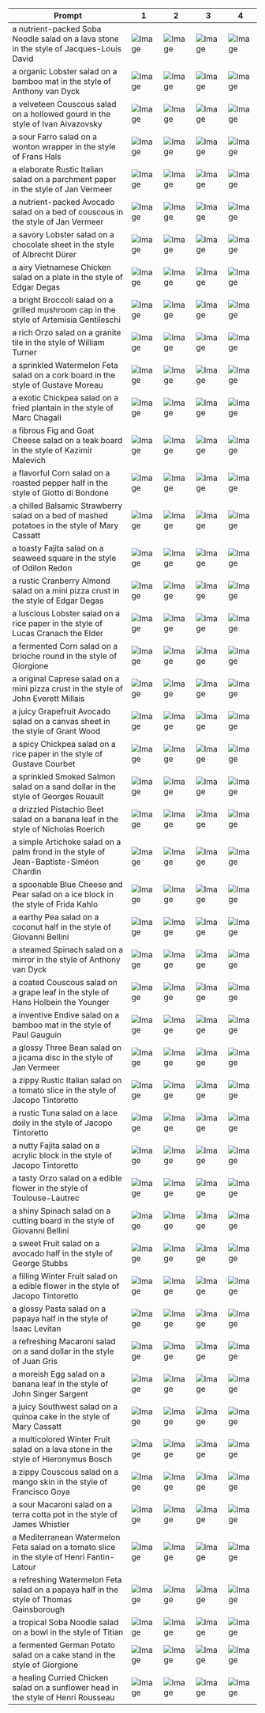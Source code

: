 | Prompt | 1 | 2 | 3 | 4 |
|-|-|-|-|-|
| a nutrient-packed Soba Noodle salad on a lava stone in the style of Jacques-Louis David | ![Image](https://salad-benchmark-public-assets.s3.us-east-2.amazonaws.com/sdxl/5727a5ec-6f93-4d04-8870-1e15cc80f077-0.jpg) | ![Image](https://salad-benchmark-public-assets.s3.us-east-2.amazonaws.com/sdxl/5727a5ec-6f93-4d04-8870-1e15cc80f077-1.jpg) | ![Image](https://salad-benchmark-public-assets.s3.us-east-2.amazonaws.com/sdxl/5727a5ec-6f93-4d04-8870-1e15cc80f077-2.jpg) | ![Image](https://salad-benchmark-public-assets.s3.us-east-2.amazonaws.com/sdxl/5727a5ec-6f93-4d04-8870-1e15cc80f077-3.jpg) |
| a organic Lobster salad on a bamboo mat in the style of Anthony van Dyck | ![Image](https://salad-benchmark-public-assets.s3.us-east-2.amazonaws.com/sdxl/55174f9c-9822-483d-9f33-64598d199f55-0.jpg) | ![Image](https://salad-benchmark-public-assets.s3.us-east-2.amazonaws.com/sdxl/55174f9c-9822-483d-9f33-64598d199f55-1.jpg) | ![Image](https://salad-benchmark-public-assets.s3.us-east-2.amazonaws.com/sdxl/55174f9c-9822-483d-9f33-64598d199f55-2.jpg) | ![Image](https://salad-benchmark-public-assets.s3.us-east-2.amazonaws.com/sdxl/55174f9c-9822-483d-9f33-64598d199f55-3.jpg) |
| a velveteen Couscous salad on a hollowed gourd in the style of Ivan Aivazovsky | ![Image](https://salad-benchmark-public-assets.s3.us-east-2.amazonaws.com/sdxl/0c255cd7-f2bb-49c1-abae-acf06d025d72-0.jpg) | ![Image](https://salad-benchmark-public-assets.s3.us-east-2.amazonaws.com/sdxl/0c255cd7-f2bb-49c1-abae-acf06d025d72-1.jpg) | ![Image](https://salad-benchmark-public-assets.s3.us-east-2.amazonaws.com/sdxl/0c255cd7-f2bb-49c1-abae-acf06d025d72-2.jpg) | ![Image](https://salad-benchmark-public-assets.s3.us-east-2.amazonaws.com/sdxl/0c255cd7-f2bb-49c1-abae-acf06d025d72-3.jpg) |
| a sour Farro salad on a wonton wrapper in the style of Frans Hals | ![Image](https://salad-benchmark-public-assets.s3.us-east-2.amazonaws.com/sdxl/c9ca84e6-6d79-4208-9d3f-69757987d5fc-0.jpg) | ![Image](https://salad-benchmark-public-assets.s3.us-east-2.amazonaws.com/sdxl/c9ca84e6-6d79-4208-9d3f-69757987d5fc-1.jpg) | ![Image](https://salad-benchmark-public-assets.s3.us-east-2.amazonaws.com/sdxl/c9ca84e6-6d79-4208-9d3f-69757987d5fc-2.jpg) | ![Image](https://salad-benchmark-public-assets.s3.us-east-2.amazonaws.com/sdxl/c9ca84e6-6d79-4208-9d3f-69757987d5fc-3.jpg) |
| a elaborate Rustic Italian salad on a parchment paper in the style of Jan Vermeer | ![Image](https://salad-benchmark-public-assets.s3.us-east-2.amazonaws.com/sdxl/bbf1e3d4-3819-4e64-b1c6-34dc13bc8179-0.jpg) | ![Image](https://salad-benchmark-public-assets.s3.us-east-2.amazonaws.com/sdxl/bbf1e3d4-3819-4e64-b1c6-34dc13bc8179-1.jpg) | ![Image](https://salad-benchmark-public-assets.s3.us-east-2.amazonaws.com/sdxl/bbf1e3d4-3819-4e64-b1c6-34dc13bc8179-2.jpg) | ![Image](https://salad-benchmark-public-assets.s3.us-east-2.amazonaws.com/sdxl/bbf1e3d4-3819-4e64-b1c6-34dc13bc8179-3.jpg) |
| a nutrient-packed Avocado salad on a bed of couscous in the style of Jan Vermeer | ![Image](https://salad-benchmark-public-assets.s3.us-east-2.amazonaws.com/sdxl/90a7a3de-a3f2-46b0-b5e8-ae96b94e3b43-0.jpg) | ![Image](https://salad-benchmark-public-assets.s3.us-east-2.amazonaws.com/sdxl/90a7a3de-a3f2-46b0-b5e8-ae96b94e3b43-1.jpg) | ![Image](https://salad-benchmark-public-assets.s3.us-east-2.amazonaws.com/sdxl/90a7a3de-a3f2-46b0-b5e8-ae96b94e3b43-2.jpg) | ![Image](https://salad-benchmark-public-assets.s3.us-east-2.amazonaws.com/sdxl/90a7a3de-a3f2-46b0-b5e8-ae96b94e3b43-3.jpg) |
| a savory Lobster salad on a chocolate sheet in the style of Albrecht Dürer | ![Image](https://salad-benchmark-public-assets.s3.us-east-2.amazonaws.com/sdxl/951d6572-888d-4d7a-8a0b-5e02c5197cd6-0.jpg) | ![Image](https://salad-benchmark-public-assets.s3.us-east-2.amazonaws.com/sdxl/951d6572-888d-4d7a-8a0b-5e02c5197cd6-1.jpg) | ![Image](https://salad-benchmark-public-assets.s3.us-east-2.amazonaws.com/sdxl/951d6572-888d-4d7a-8a0b-5e02c5197cd6-2.jpg) | ![Image](https://salad-benchmark-public-assets.s3.us-east-2.amazonaws.com/sdxl/951d6572-888d-4d7a-8a0b-5e02c5197cd6-3.jpg) |
| a airy Vietnamese Chicken salad on a plate in the style of Edgar Degas | ![Image](https://salad-benchmark-public-assets.s3.us-east-2.amazonaws.com/sdxl/5e231c7a-9c1a-438d-80ee-bdbe731972c8-0.jpg) | ![Image](https://salad-benchmark-public-assets.s3.us-east-2.amazonaws.com/sdxl/5e231c7a-9c1a-438d-80ee-bdbe731972c8-1.jpg) | ![Image](https://salad-benchmark-public-assets.s3.us-east-2.amazonaws.com/sdxl/5e231c7a-9c1a-438d-80ee-bdbe731972c8-2.jpg) | ![Image](https://salad-benchmark-public-assets.s3.us-east-2.amazonaws.com/sdxl/5e231c7a-9c1a-438d-80ee-bdbe731972c8-3.jpg) |
| a bright Broccoli salad on a grilled mushroom cap in the style of Artemisia Gentileschi | ![Image](https://salad-benchmark-public-assets.s3.us-east-2.amazonaws.com/sdxl/99adc9c5-be63-4231-a24e-e56c4388d3c3-0.jpg) | ![Image](https://salad-benchmark-public-assets.s3.us-east-2.amazonaws.com/sdxl/99adc9c5-be63-4231-a24e-e56c4388d3c3-1.jpg) | ![Image](https://salad-benchmark-public-assets.s3.us-east-2.amazonaws.com/sdxl/99adc9c5-be63-4231-a24e-e56c4388d3c3-2.jpg) | ![Image](https://salad-benchmark-public-assets.s3.us-east-2.amazonaws.com/sdxl/99adc9c5-be63-4231-a24e-e56c4388d3c3-3.jpg) |
| a rich Orzo salad on a granite tile in the style of William Turner | ![Image](https://salad-benchmark-public-assets.s3.us-east-2.amazonaws.com/sdxl/2c0ee9b2-a475-4f75-91c7-f69875a51a8c-0.jpg) | ![Image](https://salad-benchmark-public-assets.s3.us-east-2.amazonaws.com/sdxl/2c0ee9b2-a475-4f75-91c7-f69875a51a8c-1.jpg) | ![Image](https://salad-benchmark-public-assets.s3.us-east-2.amazonaws.com/sdxl/2c0ee9b2-a475-4f75-91c7-f69875a51a8c-2.jpg) | ![Image](https://salad-benchmark-public-assets.s3.us-east-2.amazonaws.com/sdxl/2c0ee9b2-a475-4f75-91c7-f69875a51a8c-3.jpg) |
| a sprinkled Watermelon Feta salad on a cork board in the style of Gustave Moreau | ![Image](https://salad-benchmark-public-assets.s3.us-east-2.amazonaws.com/sdxl/df9016b9-a54d-4732-a66d-d7c70c57904f-0.jpg) | ![Image](https://salad-benchmark-public-assets.s3.us-east-2.amazonaws.com/sdxl/df9016b9-a54d-4732-a66d-d7c70c57904f-1.jpg) | ![Image](https://salad-benchmark-public-assets.s3.us-east-2.amazonaws.com/sdxl/df9016b9-a54d-4732-a66d-d7c70c57904f-2.jpg) | ![Image](https://salad-benchmark-public-assets.s3.us-east-2.amazonaws.com/sdxl/df9016b9-a54d-4732-a66d-d7c70c57904f-3.jpg) |
| a exotic Chickpea salad on a fried plantain in the style of Marc Chagall | ![Image](https://salad-benchmark-public-assets.s3.us-east-2.amazonaws.com/sdxl/5c50888e-7a67-4eab-b10a-d8755c93810d-0.jpg) | ![Image](https://salad-benchmark-public-assets.s3.us-east-2.amazonaws.com/sdxl/5c50888e-7a67-4eab-b10a-d8755c93810d-1.jpg) | ![Image](https://salad-benchmark-public-assets.s3.us-east-2.amazonaws.com/sdxl/5c50888e-7a67-4eab-b10a-d8755c93810d-2.jpg) | ![Image](https://salad-benchmark-public-assets.s3.us-east-2.amazonaws.com/sdxl/5c50888e-7a67-4eab-b10a-d8755c93810d-3.jpg) |
| a fibrous Fig and Goat Cheese salad on a teak board in the style of Kazimir Malevich | ![Image](https://salad-benchmark-public-assets.s3.us-east-2.amazonaws.com/sdxl/3e07fb3d-b37d-4e49-a75f-98898a460e04-0.jpg) | ![Image](https://salad-benchmark-public-assets.s3.us-east-2.amazonaws.com/sdxl/3e07fb3d-b37d-4e49-a75f-98898a460e04-1.jpg) | ![Image](https://salad-benchmark-public-assets.s3.us-east-2.amazonaws.com/sdxl/3e07fb3d-b37d-4e49-a75f-98898a460e04-2.jpg) | ![Image](https://salad-benchmark-public-assets.s3.us-east-2.amazonaws.com/sdxl/3e07fb3d-b37d-4e49-a75f-98898a460e04-3.jpg) |
| a flavorful Corn salad on a roasted pepper half in the style of Giotto di Bondone | ![Image](https://salad-benchmark-public-assets.s3.us-east-2.amazonaws.com/sdxl/b1d5e3d6-8118-434c-8847-4e22fd7f56f3-0.jpg) | ![Image](https://salad-benchmark-public-assets.s3.us-east-2.amazonaws.com/sdxl/b1d5e3d6-8118-434c-8847-4e22fd7f56f3-1.jpg) | ![Image](https://salad-benchmark-public-assets.s3.us-east-2.amazonaws.com/sdxl/b1d5e3d6-8118-434c-8847-4e22fd7f56f3-2.jpg) | ![Image](https://salad-benchmark-public-assets.s3.us-east-2.amazonaws.com/sdxl/b1d5e3d6-8118-434c-8847-4e22fd7f56f3-3.jpg) |
| a chilled Balsamic Strawberry salad on a bed of mashed potatoes in the style of Mary Cassatt | ![Image](https://salad-benchmark-public-assets.s3.us-east-2.amazonaws.com/sdxl/f4b65695-ffc3-4b49-8977-f6358f92950a-0.jpg) | ![Image](https://salad-benchmark-public-assets.s3.us-east-2.amazonaws.com/sdxl/f4b65695-ffc3-4b49-8977-f6358f92950a-1.jpg) | ![Image](https://salad-benchmark-public-assets.s3.us-east-2.amazonaws.com/sdxl/f4b65695-ffc3-4b49-8977-f6358f92950a-2.jpg) | ![Image](https://salad-benchmark-public-assets.s3.us-east-2.amazonaws.com/sdxl/f4b65695-ffc3-4b49-8977-f6358f92950a-3.jpg) |
| a toasty Fajita salad on a seaweed square in the style of Odilon Redon | ![Image](https://salad-benchmark-public-assets.s3.us-east-2.amazonaws.com/sdxl/23d34f97-9338-4fc8-b130-8498d1c2999b-0.jpg) | ![Image](https://salad-benchmark-public-assets.s3.us-east-2.amazonaws.com/sdxl/23d34f97-9338-4fc8-b130-8498d1c2999b-1.jpg) | ![Image](https://salad-benchmark-public-assets.s3.us-east-2.amazonaws.com/sdxl/23d34f97-9338-4fc8-b130-8498d1c2999b-2.jpg) | ![Image](https://salad-benchmark-public-assets.s3.us-east-2.amazonaws.com/sdxl/23d34f97-9338-4fc8-b130-8498d1c2999b-3.jpg) |
| a rustic Cranberry Almond salad on a mini pizza crust in the style of Edgar Degas | ![Image](https://salad-benchmark-public-assets.s3.us-east-2.amazonaws.com/sdxl/31117ef3-749c-4a89-bbc6-5fd304b827c4-0.jpg) | ![Image](https://salad-benchmark-public-assets.s3.us-east-2.amazonaws.com/sdxl/31117ef3-749c-4a89-bbc6-5fd304b827c4-1.jpg) | ![Image](https://salad-benchmark-public-assets.s3.us-east-2.amazonaws.com/sdxl/31117ef3-749c-4a89-bbc6-5fd304b827c4-2.jpg) | ![Image](https://salad-benchmark-public-assets.s3.us-east-2.amazonaws.com/sdxl/31117ef3-749c-4a89-bbc6-5fd304b827c4-3.jpg) |
| a luscious Lobster salad on a rice paper in the style of Lucas Cranach the Elder | ![Image](https://salad-benchmark-public-assets.s3.us-east-2.amazonaws.com/sdxl/5aeab746-fad2-45e7-b657-fc0866ace799-0.jpg) | ![Image](https://salad-benchmark-public-assets.s3.us-east-2.amazonaws.com/sdxl/5aeab746-fad2-45e7-b657-fc0866ace799-1.jpg) | ![Image](https://salad-benchmark-public-assets.s3.us-east-2.amazonaws.com/sdxl/5aeab746-fad2-45e7-b657-fc0866ace799-2.jpg) | ![Image](https://salad-benchmark-public-assets.s3.us-east-2.amazonaws.com/sdxl/5aeab746-fad2-45e7-b657-fc0866ace799-3.jpg) |
| a fermented Corn salad on a brioche round in the style of Giorgione | ![Image](https://salad-benchmark-public-assets.s3.us-east-2.amazonaws.com/sdxl/92693e1e-95db-41b2-bc3e-f949371f2192-0.jpg) | ![Image](https://salad-benchmark-public-assets.s3.us-east-2.amazonaws.com/sdxl/92693e1e-95db-41b2-bc3e-f949371f2192-1.jpg) | ![Image](https://salad-benchmark-public-assets.s3.us-east-2.amazonaws.com/sdxl/92693e1e-95db-41b2-bc3e-f949371f2192-2.jpg) | ![Image](https://salad-benchmark-public-assets.s3.us-east-2.amazonaws.com/sdxl/92693e1e-95db-41b2-bc3e-f949371f2192-3.jpg) |
| a original Caprese salad on a mini pizza crust in the style of John Everett Millais | ![Image](https://salad-benchmark-public-assets.s3.us-east-2.amazonaws.com/sdxl/170e755c-6095-4c82-8f31-95f4bb2bb887-0.jpg) | ![Image](https://salad-benchmark-public-assets.s3.us-east-2.amazonaws.com/sdxl/170e755c-6095-4c82-8f31-95f4bb2bb887-1.jpg) | ![Image](https://salad-benchmark-public-assets.s3.us-east-2.amazonaws.com/sdxl/170e755c-6095-4c82-8f31-95f4bb2bb887-2.jpg) | ![Image](https://salad-benchmark-public-assets.s3.us-east-2.amazonaws.com/sdxl/170e755c-6095-4c82-8f31-95f4bb2bb887-3.jpg) |
| a juicy Grapefruit Avocado salad on a canvas sheet in the style of Grant Wood | ![Image](https://salad-benchmark-public-assets.s3.us-east-2.amazonaws.com/sdxl/1f3de943-4921-408e-8448-160121d2acea-0.jpg) | ![Image](https://salad-benchmark-public-assets.s3.us-east-2.amazonaws.com/sdxl/1f3de943-4921-408e-8448-160121d2acea-1.jpg) | ![Image](https://salad-benchmark-public-assets.s3.us-east-2.amazonaws.com/sdxl/1f3de943-4921-408e-8448-160121d2acea-2.jpg) | ![Image](https://salad-benchmark-public-assets.s3.us-east-2.amazonaws.com/sdxl/1f3de943-4921-408e-8448-160121d2acea-3.jpg) |
| a spicy Chickpea salad on a rice paper in the style of Gustave Courbet | ![Image](https://salad-benchmark-public-assets.s3.us-east-2.amazonaws.com/sdxl/ae832b75-437c-4560-9585-1852819680ee-0.jpg) | ![Image](https://salad-benchmark-public-assets.s3.us-east-2.amazonaws.com/sdxl/ae832b75-437c-4560-9585-1852819680ee-1.jpg) | ![Image](https://salad-benchmark-public-assets.s3.us-east-2.amazonaws.com/sdxl/ae832b75-437c-4560-9585-1852819680ee-2.jpg) | ![Image](https://salad-benchmark-public-assets.s3.us-east-2.amazonaws.com/sdxl/ae832b75-437c-4560-9585-1852819680ee-3.jpg) |
| a sprinkled Smoked Salmon salad on a sand dollar in the style of Georges Rouault | ![Image](https://salad-benchmark-public-assets.s3.us-east-2.amazonaws.com/sdxl/db20834d-9f93-4469-b0a3-a6cfd87784fd-0.jpg) | ![Image](https://salad-benchmark-public-assets.s3.us-east-2.amazonaws.com/sdxl/db20834d-9f93-4469-b0a3-a6cfd87784fd-1.jpg) | ![Image](https://salad-benchmark-public-assets.s3.us-east-2.amazonaws.com/sdxl/db20834d-9f93-4469-b0a3-a6cfd87784fd-2.jpg) | ![Image](https://salad-benchmark-public-assets.s3.us-east-2.amazonaws.com/sdxl/db20834d-9f93-4469-b0a3-a6cfd87784fd-3.jpg) |
| a drizzled Pistachio Beet salad on a banana leaf in the style of Nicholas Roerich | ![Image](https://salad-benchmark-public-assets.s3.us-east-2.amazonaws.com/sdxl/4cd019a6-041c-4fd1-a0ae-5ea9a0f64913-0.jpg) | ![Image](https://salad-benchmark-public-assets.s3.us-east-2.amazonaws.com/sdxl/4cd019a6-041c-4fd1-a0ae-5ea9a0f64913-1.jpg) | ![Image](https://salad-benchmark-public-assets.s3.us-east-2.amazonaws.com/sdxl/4cd019a6-041c-4fd1-a0ae-5ea9a0f64913-2.jpg) | ![Image](https://salad-benchmark-public-assets.s3.us-east-2.amazonaws.com/sdxl/4cd019a6-041c-4fd1-a0ae-5ea9a0f64913-3.jpg) |
| a simple Artichoke salad on a palm frond in the style of Jean-Baptiste-Siméon Chardin | ![Image](https://salad-benchmark-public-assets.s3.us-east-2.amazonaws.com/sdxl/a1a371d6-12be-49dc-be04-65a98a306087-0.jpg) | ![Image](https://salad-benchmark-public-assets.s3.us-east-2.amazonaws.com/sdxl/a1a371d6-12be-49dc-be04-65a98a306087-1.jpg) | ![Image](https://salad-benchmark-public-assets.s3.us-east-2.amazonaws.com/sdxl/a1a371d6-12be-49dc-be04-65a98a306087-2.jpg) | ![Image](https://salad-benchmark-public-assets.s3.us-east-2.amazonaws.com/sdxl/a1a371d6-12be-49dc-be04-65a98a306087-3.jpg) |
| a spoonable Blue Cheese and Pear salad on a ice block in the style of Frida Kahlo | ![Image](https://salad-benchmark-public-assets.s3.us-east-2.amazonaws.com/sdxl/ffdbfcc4-95e9-4f00-89e9-0074c04062cd-0.jpg) | ![Image](https://salad-benchmark-public-assets.s3.us-east-2.amazonaws.com/sdxl/ffdbfcc4-95e9-4f00-89e9-0074c04062cd-1.jpg) | ![Image](https://salad-benchmark-public-assets.s3.us-east-2.amazonaws.com/sdxl/ffdbfcc4-95e9-4f00-89e9-0074c04062cd-2.jpg) | ![Image](https://salad-benchmark-public-assets.s3.us-east-2.amazonaws.com/sdxl/ffdbfcc4-95e9-4f00-89e9-0074c04062cd-3.jpg) |
| a earthy Pea salad on a coconut half in the style of Giovanni Bellini | ![Image](https://salad-benchmark-public-assets.s3.us-east-2.amazonaws.com/sdxl/9042f752-3828-463a-bd72-c00fde0aea2a-0.jpg) | ![Image](https://salad-benchmark-public-assets.s3.us-east-2.amazonaws.com/sdxl/9042f752-3828-463a-bd72-c00fde0aea2a-1.jpg) | ![Image](https://salad-benchmark-public-assets.s3.us-east-2.amazonaws.com/sdxl/9042f752-3828-463a-bd72-c00fde0aea2a-2.jpg) | ![Image](https://salad-benchmark-public-assets.s3.us-east-2.amazonaws.com/sdxl/9042f752-3828-463a-bd72-c00fde0aea2a-3.jpg) |
| a steamed Spinach salad on a mirror in the style of Anthony van Dyck | ![Image](https://salad-benchmark-public-assets.s3.us-east-2.amazonaws.com/sdxl/0b6ceb8f-8006-4aeb-a83c-e90781c5352b-0.jpg) | ![Image](https://salad-benchmark-public-assets.s3.us-east-2.amazonaws.com/sdxl/0b6ceb8f-8006-4aeb-a83c-e90781c5352b-1.jpg) | ![Image](https://salad-benchmark-public-assets.s3.us-east-2.amazonaws.com/sdxl/0b6ceb8f-8006-4aeb-a83c-e90781c5352b-2.jpg) | ![Image](https://salad-benchmark-public-assets.s3.us-east-2.amazonaws.com/sdxl/0b6ceb8f-8006-4aeb-a83c-e90781c5352b-3.jpg) |
| a coated Couscous salad on a grape leaf in the style of Hans Holbein the Younger | ![Image](https://salad-benchmark-public-assets.s3.us-east-2.amazonaws.com/sdxl/d04e9b6c-4115-49e8-8d94-80a25fa92fc3-0.jpg) | ![Image](https://salad-benchmark-public-assets.s3.us-east-2.amazonaws.com/sdxl/d04e9b6c-4115-49e8-8d94-80a25fa92fc3-1.jpg) | ![Image](https://salad-benchmark-public-assets.s3.us-east-2.amazonaws.com/sdxl/d04e9b6c-4115-49e8-8d94-80a25fa92fc3-2.jpg) | ![Image](https://salad-benchmark-public-assets.s3.us-east-2.amazonaws.com/sdxl/d04e9b6c-4115-49e8-8d94-80a25fa92fc3-3.jpg) |
| a inventive Endive salad on a bamboo mat in the style of Paul Gauguin | ![Image](https://salad-benchmark-public-assets.s3.us-east-2.amazonaws.com/sdxl/6ebd86d3-dda2-4f61-9a5c-58e986dcf654-0.jpg) | ![Image](https://salad-benchmark-public-assets.s3.us-east-2.amazonaws.com/sdxl/6ebd86d3-dda2-4f61-9a5c-58e986dcf654-1.jpg) | ![Image](https://salad-benchmark-public-assets.s3.us-east-2.amazonaws.com/sdxl/6ebd86d3-dda2-4f61-9a5c-58e986dcf654-2.jpg) | ![Image](https://salad-benchmark-public-assets.s3.us-east-2.amazonaws.com/sdxl/6ebd86d3-dda2-4f61-9a5c-58e986dcf654-3.jpg) |
| a glossy Three Bean salad on a jicama disc in the style of Jan Vermeer | ![Image](https://salad-benchmark-public-assets.s3.us-east-2.amazonaws.com/sdxl/15bc57b8-4ffd-4e10-aae6-2b1f6bf6c6cb-0.jpg) | ![Image](https://salad-benchmark-public-assets.s3.us-east-2.amazonaws.com/sdxl/15bc57b8-4ffd-4e10-aae6-2b1f6bf6c6cb-1.jpg) | ![Image](https://salad-benchmark-public-assets.s3.us-east-2.amazonaws.com/sdxl/15bc57b8-4ffd-4e10-aae6-2b1f6bf6c6cb-2.jpg) | ![Image](https://salad-benchmark-public-assets.s3.us-east-2.amazonaws.com/sdxl/15bc57b8-4ffd-4e10-aae6-2b1f6bf6c6cb-3.jpg) |
| a zippy Rustic Italian salad on a tomato slice in the style of Jacopo Tintoretto | ![Image](https://salad-benchmark-public-assets.s3.us-east-2.amazonaws.com/sdxl/f41deb6d-b9bd-4114-ba55-bacbdc1f6abd-0.jpg) | ![Image](https://salad-benchmark-public-assets.s3.us-east-2.amazonaws.com/sdxl/f41deb6d-b9bd-4114-ba55-bacbdc1f6abd-1.jpg) | ![Image](https://salad-benchmark-public-assets.s3.us-east-2.amazonaws.com/sdxl/f41deb6d-b9bd-4114-ba55-bacbdc1f6abd-2.jpg) | ![Image](https://salad-benchmark-public-assets.s3.us-east-2.amazonaws.com/sdxl/f41deb6d-b9bd-4114-ba55-bacbdc1f6abd-3.jpg) |
| a rustic Tuna salad on a lace doily in the style of Jacopo Tintoretto | ![Image](https://salad-benchmark-public-assets.s3.us-east-2.amazonaws.com/sdxl/86c67c05-3457-4d72-a7b6-7c51b1adcc36-0.jpg) | ![Image](https://salad-benchmark-public-assets.s3.us-east-2.amazonaws.com/sdxl/86c67c05-3457-4d72-a7b6-7c51b1adcc36-1.jpg) | ![Image](https://salad-benchmark-public-assets.s3.us-east-2.amazonaws.com/sdxl/86c67c05-3457-4d72-a7b6-7c51b1adcc36-2.jpg) | ![Image](https://salad-benchmark-public-assets.s3.us-east-2.amazonaws.com/sdxl/86c67c05-3457-4d72-a7b6-7c51b1adcc36-3.jpg) |
| a nutty Fajita salad on a acrylic block in the style of Jacopo Tintoretto | ![Image](https://salad-benchmark-public-assets.s3.us-east-2.amazonaws.com/sdxl/55c192f9-7123-46aa-9627-f16a69f6479c-0.jpg) | ![Image](https://salad-benchmark-public-assets.s3.us-east-2.amazonaws.com/sdxl/55c192f9-7123-46aa-9627-f16a69f6479c-1.jpg) | ![Image](https://salad-benchmark-public-assets.s3.us-east-2.amazonaws.com/sdxl/55c192f9-7123-46aa-9627-f16a69f6479c-2.jpg) | ![Image](https://salad-benchmark-public-assets.s3.us-east-2.amazonaws.com/sdxl/55c192f9-7123-46aa-9627-f16a69f6479c-3.jpg) |
| a tasty Orzo salad on a edible flower in the style of Toulouse-Lautrec | ![Image](https://salad-benchmark-public-assets.s3.us-east-2.amazonaws.com/sdxl/f78c074a-97e1-4b0f-8d0b-b4596348fedd-0.jpg) | ![Image](https://salad-benchmark-public-assets.s3.us-east-2.amazonaws.com/sdxl/f78c074a-97e1-4b0f-8d0b-b4596348fedd-1.jpg) | ![Image](https://salad-benchmark-public-assets.s3.us-east-2.amazonaws.com/sdxl/f78c074a-97e1-4b0f-8d0b-b4596348fedd-2.jpg) | ![Image](https://salad-benchmark-public-assets.s3.us-east-2.amazonaws.com/sdxl/f78c074a-97e1-4b0f-8d0b-b4596348fedd-3.jpg) |
| a shiny Spinach salad on a cutting board in the style of Giovanni Bellini | ![Image](https://salad-benchmark-public-assets.s3.us-east-2.amazonaws.com/sdxl/2db43cf9-c5a0-474e-91e5-02c7f40b38e2-0.jpg) | ![Image](https://salad-benchmark-public-assets.s3.us-east-2.amazonaws.com/sdxl/2db43cf9-c5a0-474e-91e5-02c7f40b38e2-1.jpg) | ![Image](https://salad-benchmark-public-assets.s3.us-east-2.amazonaws.com/sdxl/2db43cf9-c5a0-474e-91e5-02c7f40b38e2-2.jpg) | ![Image](https://salad-benchmark-public-assets.s3.us-east-2.amazonaws.com/sdxl/2db43cf9-c5a0-474e-91e5-02c7f40b38e2-3.jpg) |
| a sweet Fruit salad on a avocado half in the style of George Stubbs | ![Image](https://salad-benchmark-public-assets.s3.us-east-2.amazonaws.com/sdxl/463925e8-96fe-4601-933d-c38e6d05979f-0.jpg) | ![Image](https://salad-benchmark-public-assets.s3.us-east-2.amazonaws.com/sdxl/463925e8-96fe-4601-933d-c38e6d05979f-1.jpg) | ![Image](https://salad-benchmark-public-assets.s3.us-east-2.amazonaws.com/sdxl/463925e8-96fe-4601-933d-c38e6d05979f-2.jpg) | ![Image](https://salad-benchmark-public-assets.s3.us-east-2.amazonaws.com/sdxl/463925e8-96fe-4601-933d-c38e6d05979f-3.jpg) |
| a filling Winter Fruit salad on a edible flower in the style of Jacopo Tintoretto | ![Image](https://salad-benchmark-public-assets.s3.us-east-2.amazonaws.com/sdxl/51c0771e-2f19-4fc0-aa72-73501246c259-0.jpg) | ![Image](https://salad-benchmark-public-assets.s3.us-east-2.amazonaws.com/sdxl/51c0771e-2f19-4fc0-aa72-73501246c259-1.jpg) | ![Image](https://salad-benchmark-public-assets.s3.us-east-2.amazonaws.com/sdxl/51c0771e-2f19-4fc0-aa72-73501246c259-2.jpg) | ![Image](https://salad-benchmark-public-assets.s3.us-east-2.amazonaws.com/sdxl/51c0771e-2f19-4fc0-aa72-73501246c259-3.jpg) |
| a glossy Pasta salad on a papaya half in the style of Isaac Levitan | ![Image](https://salad-benchmark-public-assets.s3.us-east-2.amazonaws.com/sdxl/961b23cc-c16d-4542-9476-1c13b4e9f12b-0.jpg) | ![Image](https://salad-benchmark-public-assets.s3.us-east-2.amazonaws.com/sdxl/961b23cc-c16d-4542-9476-1c13b4e9f12b-1.jpg) | ![Image](https://salad-benchmark-public-assets.s3.us-east-2.amazonaws.com/sdxl/961b23cc-c16d-4542-9476-1c13b4e9f12b-2.jpg) | ![Image](https://salad-benchmark-public-assets.s3.us-east-2.amazonaws.com/sdxl/961b23cc-c16d-4542-9476-1c13b4e9f12b-3.jpg) |
| a refreshing Macaroni salad on a sand dollar in the style of Juan Gris | ![Image](https://salad-benchmark-public-assets.s3.us-east-2.amazonaws.com/sdxl/916593c5-e15f-41b3-b222-6f51e5449d50-0.jpg) | ![Image](https://salad-benchmark-public-assets.s3.us-east-2.amazonaws.com/sdxl/916593c5-e15f-41b3-b222-6f51e5449d50-1.jpg) | ![Image](https://salad-benchmark-public-assets.s3.us-east-2.amazonaws.com/sdxl/916593c5-e15f-41b3-b222-6f51e5449d50-2.jpg) | ![Image](https://salad-benchmark-public-assets.s3.us-east-2.amazonaws.com/sdxl/916593c5-e15f-41b3-b222-6f51e5449d50-3.jpg) |
| a moreish Egg salad on a banana leaf in the style of John Singer Sargent | ![Image](https://salad-benchmark-public-assets.s3.us-east-2.amazonaws.com/sdxl/3c649e64-0481-49d6-acae-1b19b5c79238-0.jpg) | ![Image](https://salad-benchmark-public-assets.s3.us-east-2.amazonaws.com/sdxl/3c649e64-0481-49d6-acae-1b19b5c79238-1.jpg) | ![Image](https://salad-benchmark-public-assets.s3.us-east-2.amazonaws.com/sdxl/3c649e64-0481-49d6-acae-1b19b5c79238-2.jpg) | ![Image](https://salad-benchmark-public-assets.s3.us-east-2.amazonaws.com/sdxl/3c649e64-0481-49d6-acae-1b19b5c79238-3.jpg) |
| a juicy Southwest salad on a quinoa cake in the style of Mary Cassatt | ![Image](https://salad-benchmark-public-assets.s3.us-east-2.amazonaws.com/sdxl/413ea23c-69f7-4c5d-8b12-25fc47d9fbcb-0.jpg) | ![Image](https://salad-benchmark-public-assets.s3.us-east-2.amazonaws.com/sdxl/413ea23c-69f7-4c5d-8b12-25fc47d9fbcb-1.jpg) | ![Image](https://salad-benchmark-public-assets.s3.us-east-2.amazonaws.com/sdxl/413ea23c-69f7-4c5d-8b12-25fc47d9fbcb-2.jpg) | ![Image](https://salad-benchmark-public-assets.s3.us-east-2.amazonaws.com/sdxl/413ea23c-69f7-4c5d-8b12-25fc47d9fbcb-3.jpg) |
| a multicolored Winter Fruit salad on a lava stone in the style of Hieronymus Bosch | ![Image](https://salad-benchmark-public-assets.s3.us-east-2.amazonaws.com/sdxl/d4d17d68-c1e0-4f80-ba6d-3f799799631e-0.jpg) | ![Image](https://salad-benchmark-public-assets.s3.us-east-2.amazonaws.com/sdxl/d4d17d68-c1e0-4f80-ba6d-3f799799631e-1.jpg) | ![Image](https://salad-benchmark-public-assets.s3.us-east-2.amazonaws.com/sdxl/d4d17d68-c1e0-4f80-ba6d-3f799799631e-2.jpg) | ![Image](https://salad-benchmark-public-assets.s3.us-east-2.amazonaws.com/sdxl/d4d17d68-c1e0-4f80-ba6d-3f799799631e-3.jpg) |
| a zippy Couscous salad on a mango skin in the style of Francisco Goya | ![Image](https://salad-benchmark-public-assets.s3.us-east-2.amazonaws.com/sdxl/eefaca9a-a052-4abe-a08b-a11a7f24f1db-0.jpg) | ![Image](https://salad-benchmark-public-assets.s3.us-east-2.amazonaws.com/sdxl/eefaca9a-a052-4abe-a08b-a11a7f24f1db-1.jpg) | ![Image](https://salad-benchmark-public-assets.s3.us-east-2.amazonaws.com/sdxl/eefaca9a-a052-4abe-a08b-a11a7f24f1db-2.jpg) | ![Image](https://salad-benchmark-public-assets.s3.us-east-2.amazonaws.com/sdxl/eefaca9a-a052-4abe-a08b-a11a7f24f1db-3.jpg) |
| a sour Macaroni salad on a terra cotta pot in the style of James Whistler | ![Image](https://salad-benchmark-public-assets.s3.us-east-2.amazonaws.com/sdxl/baf18f6f-9eea-445e-8e0a-722b3683e57b-0.jpg) | ![Image](https://salad-benchmark-public-assets.s3.us-east-2.amazonaws.com/sdxl/baf18f6f-9eea-445e-8e0a-722b3683e57b-1.jpg) | ![Image](https://salad-benchmark-public-assets.s3.us-east-2.amazonaws.com/sdxl/baf18f6f-9eea-445e-8e0a-722b3683e57b-2.jpg) | ![Image](https://salad-benchmark-public-assets.s3.us-east-2.amazonaws.com/sdxl/baf18f6f-9eea-445e-8e0a-722b3683e57b-3.jpg) |
| a Mediterranean Watermelon Feta salad on a tomato slice in the style of Henri Fantin-Latour | ![Image](https://salad-benchmark-public-assets.s3.us-east-2.amazonaws.com/sdxl/5bf64613-181a-4e2b-9151-12dcbfa7fce5-0.jpg) | ![Image](https://salad-benchmark-public-assets.s3.us-east-2.amazonaws.com/sdxl/5bf64613-181a-4e2b-9151-12dcbfa7fce5-1.jpg) | ![Image](https://salad-benchmark-public-assets.s3.us-east-2.amazonaws.com/sdxl/5bf64613-181a-4e2b-9151-12dcbfa7fce5-2.jpg) | ![Image](https://salad-benchmark-public-assets.s3.us-east-2.amazonaws.com/sdxl/5bf64613-181a-4e2b-9151-12dcbfa7fce5-3.jpg) |
| a refreshing Watermelon Feta salad on a papaya half in the style of Thomas Gainsborough | ![Image](https://salad-benchmark-public-assets.s3.us-east-2.amazonaws.com/sdxl/c3ea6203-946c-4177-8575-baf8d3f3e201-0.jpg) | ![Image](https://salad-benchmark-public-assets.s3.us-east-2.amazonaws.com/sdxl/c3ea6203-946c-4177-8575-baf8d3f3e201-1.jpg) | ![Image](https://salad-benchmark-public-assets.s3.us-east-2.amazonaws.com/sdxl/c3ea6203-946c-4177-8575-baf8d3f3e201-2.jpg) | ![Image](https://salad-benchmark-public-assets.s3.us-east-2.amazonaws.com/sdxl/c3ea6203-946c-4177-8575-baf8d3f3e201-3.jpg) |
| a tropical Soba Noodle salad on a bowl in the style of Titian | ![Image](https://salad-benchmark-public-assets.s3.us-east-2.amazonaws.com/sdxl/2ecf69cc-ee9d-4fd5-8306-0880dcbbf252-0.jpg) | ![Image](https://salad-benchmark-public-assets.s3.us-east-2.amazonaws.com/sdxl/2ecf69cc-ee9d-4fd5-8306-0880dcbbf252-1.jpg) | ![Image](https://salad-benchmark-public-assets.s3.us-east-2.amazonaws.com/sdxl/2ecf69cc-ee9d-4fd5-8306-0880dcbbf252-2.jpg) | ![Image](https://salad-benchmark-public-assets.s3.us-east-2.amazonaws.com/sdxl/2ecf69cc-ee9d-4fd5-8306-0880dcbbf252-3.jpg) |
| a fermented German Potato salad on a cake stand in the style of Giorgione | ![Image](https://salad-benchmark-public-assets.s3.us-east-2.amazonaws.com/sdxl/44b55da4-bfcd-4239-994c-4d6cc84f9a3c-0.jpg) | ![Image](https://salad-benchmark-public-assets.s3.us-east-2.amazonaws.com/sdxl/44b55da4-bfcd-4239-994c-4d6cc84f9a3c-1.jpg) | ![Image](https://salad-benchmark-public-assets.s3.us-east-2.amazonaws.com/sdxl/44b55da4-bfcd-4239-994c-4d6cc84f9a3c-2.jpg) | ![Image](https://salad-benchmark-public-assets.s3.us-east-2.amazonaws.com/sdxl/44b55da4-bfcd-4239-994c-4d6cc84f9a3c-3.jpg) |
| a healing Curried Chicken salad on a sunflower head in the style of Henri Rousseau | ![Image](https://salad-benchmark-public-assets.s3.us-east-2.amazonaws.com/sdxl/2aba8bac-7b4d-4ef7-a129-47ebdb6fcc91-0.jpg) | ![Image](https://salad-benchmark-public-assets.s3.us-east-2.amazonaws.com/sdxl/2aba8bac-7b4d-4ef7-a129-47ebdb6fcc91-1.jpg) | ![Image](https://salad-benchmark-public-assets.s3.us-east-2.amazonaws.com/sdxl/2aba8bac-7b4d-4ef7-a129-47ebdb6fcc91-2.jpg) | ![Image](https://salad-benchmark-public-assets.s3.us-east-2.amazonaws.com/sdxl/2aba8bac-7b4d-4ef7-a129-47ebdb6fcc91-3.jpg) |
